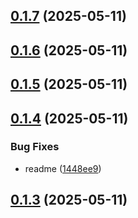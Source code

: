 ## [0.1.7](https://github.com/veaquer/kuroji-api/compare/v0.1.6...v0.1.7) (2025-05-11)



## [0.1.6](https://github.com/veaquer/kuroji-api/compare/v0.1.5...v0.1.6) (2025-05-11)



## [0.1.5](https://github.com/veaquer/kuroji-api/compare/v0.1.4...v0.1.5) (2025-05-11)



## [0.1.4](https://github.com/veaquer/kuroji-api/compare/v0.1.3...v0.1.4) (2025-05-11)


### Bug Fixes

* readme ([1448ee9](https://github.com/veaquer/kuroji-api/commit/1448ee900c13a2f0f6f6d5a94a9156e4fdecfd3d))



## [0.1.3](https://github.com/veaquer/kuroji-api/compare/v0.1.2...v0.1.3) (2025-05-11)



